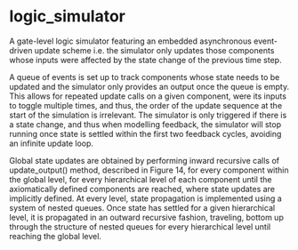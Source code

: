 # logic_simulator

A gate-level logic simulator featuring an embedded asynchronous event-driven update scheme i.e. the  simulator only updates those  components whose inputs were affected by the state change of the previous time step.

A queue of events is set up to track components whose state needs to be updated and the simulator only provides an output once the queue is empty.  This allows for repeated update calls on a given component, were its inputs to toggle multiple times, and thus, the order of the update sequence at the start of the simulation is irrelevant.  The simulator is only triggered if there is a state change, and thus when modelling feedback, the simulator will stop running once state is settled within the first two feedback cycles, avoiding an infinite update loop.


Global  state  updates  are  obtained  by  performing  inward  recursive  calls  of  update_output() method, described in Figure 14, for every component within the global level, for every hierarchical level of each component until the axiomatically defined components are reached, where state updates are implicitly defined.  At every level, state propagation is implemented using a system of nested queues.  Once state has settled for a given hierarchical level, it is propagated in an outward recursive fashion, traveling, bottom up through the structure of nested queues for every hierarchical level until reaching the global level.
